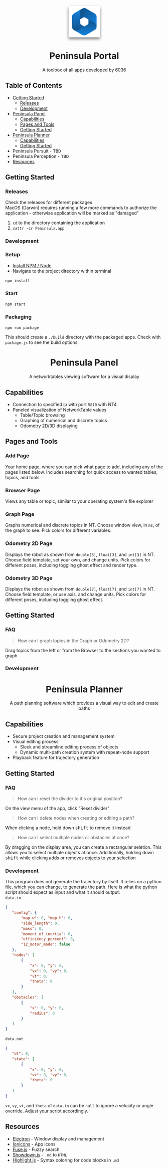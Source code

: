 <div>
    <p align="center">
        <img src="./assets/app/icon.png" width="100px" style="filter: drop-shadow(0px 5px 5px #0008)">
    </p>
    <h1 align="center">Peninsula Portal</h1>
    <p align="center">A toolbox of all apps developed by 6036</p>
</div>

## Table of Contents
- [Getting Started](#getting-started)
    - [Releases](#releases)
    - [Development](#development)
- [Peninsula Panel](#peninsula-panel)
    - [Capabilities](#capabilities)
    - [Pages and Tools](#pages-and-tools)
    - [Getting Started](#getting-started-1)
- [Peninsula Planner](#peninsula-planner)
    - [Capabilities](#capabilities-1)
    - [Getting Started](#getting-started-2)
- Peninsula Pursuit - <kbd>TBD</kbd>
- Peninsula Perception - <kbd>TBD</kbd>
- [Resources](#resources)

## Getting Started

### Releases
Check the releases for different packages  
MacOS (Darwin) requires running a few more commands to authorize the application - otherwise application will be marked as "damaged"
1. `cd` to the directory containing the application
2. `xattr -cr Peninsula.app`

### Development

### Setup
- [Install NPM / Node](https://docs.npmjs.com/downloading-and-installing-node-js-and-npm)
- Navigate to the project directory within terminal
```shell
npm install
```

### Start
```shell
npm start
```

### Packaging
```shell
npm run package
```
This should create a `./build` directory with the packaged apps. Check with `package.js` to see the build options.

<div>
    <h1 id="peninsula-panel" align="center">Peninsula Panel</h1>
    <p align="center">A networktables viewing software for a visual display</p>
</div>

## Capabilities
- Connection to specified ip with port `5810` with NT4
- Paneled visualization of NetworkTable values
    - Table/Topic browsing
    - Graphing of numerical and discrete topics
    - Odometry 2D/3D displaying

## Pages and Tools

### Add Page
Your home page, where you can pick what page to add, including any of the pages listed below. Includes searching for quick access to wanted tables, topics, and tools

### Browser Page
Views any table or topic, similar to your operating system's file explorer

### Graph Page
Graphs numerical and discrete topics in NT. Choose window view, in `ms`, of the graph to see. Pick colors for different variables.

### Odometry 2D Page
Displays the robot as shown from `double[3]`, `float[3]`, and `int[3]` in NT. Choose field template, set your own, and change units. Pick colors for different poses, including toggling ghost effect and render type.

### Odometry 3D Page
Displays the robot as shown from `double[7]`, `float[7]`, and `int[7]` in NT. Choose field template, or use axis, and change units. Pick colors for different poses, including toggling ghost effect.

## Getting Started

### FAQ
> How can I graph topics in the Graph or Odometry 2D?

Drag topics from the left or from the Browser to the sections you wanted to graph

### Development

<div>
    <h1 id="peninsula-planner" align="center">Peninsula Planner</h1>
    <p align="center">A path planning software which provides a visual way to edit and create paths</p>
</div>

## Capabilities
- Secure project creation and management system
- Visual editing process
    - Sleek and streamline editing process of objects
    - Dynamic multi-path creation system with repeat-node support
- Playback feature for trajectory generation

## Getting Started

### FAQ
> How can I reset the divider to it's original position?  

On the view menu of the app, click "Reset divider"

> How can I delete nodes when creating or editing a path?  

When clicking a node, hold down <kbd>shift</kbd> to remove it instead

> How can I select multiple nodes or obstacles at once?

By dragging on the display area, you can create a rectangular seletion. This allows you to select multiple objects at once. Additionally, holding down <kbd>shift</kbd> while clicking adds or removes objects to your selection

### Development
This program does not generate the trajectory by itself. It relies on a python file, which you can change, to generate the path.
Here is what the python script should expect as input and what it should output:  
`data.in`
```json
{
   "config": {
       "map_w": 0, "map_h": 0,
       "side_length": 0,
       "mass": 0,
       "moment_of_inertia": 0,
       "efficiency_percent": 0,
       "12_motor_mode": false
   },
   "nodes": [
       {
           "x": 0, "y": 0,
           "vx": 0, "vy": 0,
           "vt": 0,
           "theta": 0
       }
   ],
   "obstacles": [
       {
           "x": 0, "y": 0,
           "radius": 0
       }
   ]
}
```
`data.out`
```json
{
   "dt": 0,
   "state": [
       {
           "x": 0, "y": 0,
           "vx": 0, "vy": 0,
           "theta": 0
       }
   ]
}
```
`vx`, `vy`, `vt`, and `theta` of `data.in` can be `null` to ignore a velocity or angle override. Adjust your script accordingly.

## Resources
- [Electron](https://www.electronjs.org/) - Window display and management
- [Ionicons](https://ionic.io/ionicons) - App icons
- [Fuse.js](https://www.fusejs.io/) - Fuzzy search
- [Showdown.js](https://showdownjs.com/) - `.md` to `HTML`
- [Highlight.js](https://highlightjs.org/) - Syntax coloring for code blocks in `.md`
